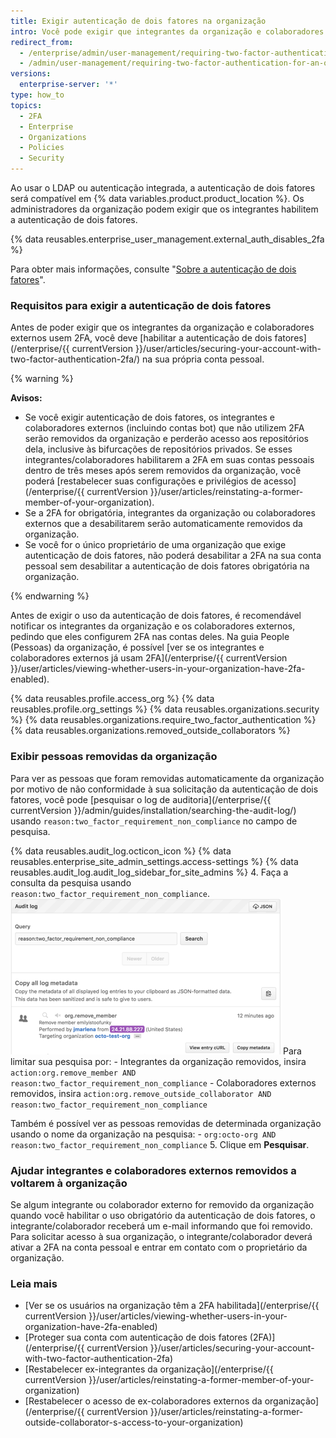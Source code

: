```yaml
---
title: Exigir autenticação de dois fatores na organização
intro: Você pode exigir que integrantes da organização e colaboradores externos habilitem a autenticação de dois fatores em suas contas pessoais para dificultar o acesso de elementos mal-intencionados a repositórios e configurações da organização.
redirect_from:
  - /enterprise/admin/user-management/requiring-two-factor-authentication-for-an-organization
  - /admin/user-management/requiring-two-factor-authentication-for-an-organization
versions:
  enterprise-server: '*'
type: how_to
topics:
  - 2FA
  - Enterprise
  - Organizations
  - Policies
  - Security
---
```


Ao usar o LDAP ou autenticação integrada, a autenticação de dois fatores será compatível em {% data variables.product.product_location %}. Os administradores da organização podem exigir que os integrantes habilitem a autenticação de dois fatores.

{% data reusables.enterprise_user_management.external_auth_disables_2fa %}

Para obter mais informações, consulte "[Sobre a autenticação de dois fatores](/github/authenticating-to-github/about-two-factor-authentication)".

### Requisitos para exigir a autenticação de dois fatores

Antes de poder exigir que os integrantes da organização e colaboradores externos usem 2FA, você deve [habilitar a autenticação de dois fatores](/enterprise/{{ currentVersion }}/user/articles/securing-your-account-with-two-factor-authentication-2fa/) na sua própria conta pessoal.

{% warning %}

**Avisos:**

- Se você exigir autenticação de dois fatores, os integrantes e colaboradores externos (incluindo contas bot) que não utilizem 2FA serão removidos da organização e perderão acesso aos repositórios dela, inclusive às bifurcações de repositórios privados. Se esses integrantes/colaboradores habilitarem a 2FA em suas contas pessoais dentro de três meses após serem removidos da organização, você poderá [restabelecer suas configurações e privilégios de acesso](/enterprise/{{ currentVersion }}/user/articles/reinstating-a-former-member-of-your-organization).
- Se a 2FA for obrigatória, integrantes da organização ou colaboradores externos que a desabilitarem serão automaticamente removidos da organização.
- Se você for o único proprietário de uma organização que exige autenticação de dois fatores, não poderá desabilitar a 2FA na sua conta pessoal sem desabilitar a autenticação de dois fatores obrigatória na organização.

{% endwarning %}

Antes de exigir o uso da autenticação de dois fatores, é recomendável notificar os integrantes da organização e os colaboradores externos, pedindo que eles configurem 2FA nas contas deles. Na guia People (Pessoas) da organização, é possível [ver se os integrantes e colaboradores externos já usam 2FA](/enterprise/{{ currentVersion }}/user/articles/viewing-whether-users-in-your-organization-have-2fa-enabled).

{% data reusables.profile.access_org %}
{% data reusables.profile.org_settings %}
{% data reusables.organizations.security %}
{% data reusables.organizations.require_two_factor_authentication %}
{% data reusables.organizations.removed_outside_collaborators %}

### Exibir pessoas removidas da organização

Para ver as pessoas que foram removidas automaticamente da organização por motivo de não conformidade à sua solicitação da autenticação de dois fatores, você pode [pesquisar o log de auditoria](/enterprise/{{ currentVersion }}/admin/guides/installation/searching-the-audit-log/) usando `reason:two_factor_requirement_non_compliance` no campo de pesquisa.

{% data reusables.audit_log.octicon_icon %}
{% data reusables.enterprise_site_admin_settings.access-settings %}
{% data reusables.audit_log.audit_log_sidebar_for_site_admins %}
4. Faça a consulta da pesquisa usando `reason:two_factor_requirement_non_compliance`. ![Evento de log de auditoria de ferramentas de equipe mostrando usuário removido por motivo de não conformidade com 2FA](/assets/images/help/2fa/2fa_noncompliance_stafftools_audit_log_search.png) Para limitar sua pesquisa por:
    - Integrantes da organização removidos, insira `action:org.remove_member AND reason:two_factor_requirement_non_compliance`
    - Colaboradores externos removidos, insira `action:org.remove_outside_collaborator AND reason:two_factor_requirement_non_compliance`

  Também é possível ver as pessoas removidas de determinada organização usando o nome da organização na pesquisa:
    - `org:octo-org AND reason:two_factor_requirement_non_compliance`
5. Clique em **Pesquisar**.

### Ajudar integrantes e colaboradores externos removidos a voltarem à organização

Se algum integrante ou colaborador externo for removido da organização quando você habilitar o uso obrigatório da autenticação de dois fatores, o integrante/colaborador receberá um e-mail informando que foi removido. Para solicitar acesso à sua organização, o integrante/colaborador deverá ativar a 2FA na conta pessoal e entrar em contato com o proprietário da organização.

### Leia mais

- [Ver se os usuários na organização têm a 2FA habilitada](/enterprise/{{ currentVersion }}/user/articles/viewing-whether-users-in-your-organization-have-2fa-enabled)
- [Proteger sua conta com autenticação de dois fatores (2FA)](/enterprise/{{ currentVersion }}/user/articles/securing-your-account-with-two-factor-authentication-2fa)
- [Restabelecer ex-integrantes da organização](/enterprise/{{ currentVersion }}/user/articles/reinstating-a-former-member-of-your-organization)
- [Restabelecer o acesso de ex-colaboradores externos da organização](/enterprise/{{ currentVersion }}/user/articles/reinstating-a-former-outside-collaborator-s-access-to-your-organization)
